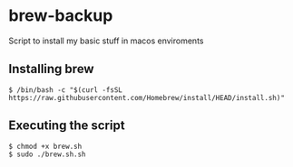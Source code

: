 # brew-backup
Script to install my basic stuff in macos enviroments

## Installing brew
```
$ /bin/bash -c "$(curl -fsSL https://raw.githubusercontent.com/Homebrew/install/HEAD/install.sh)"
```

## Executing the script
```
$ chmod +x brew.sh
$ sudo ./brew.sh.sh
```